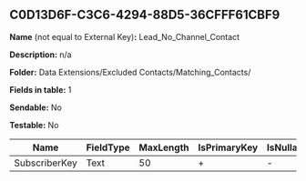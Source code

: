 ## C0D13D6F-C3C6-4294-88D5-36CFFF61CBF9

**Name** (not equal to External Key)**:** Lead_No_Channel_Contact

**Description:** n/a

**Folder:** Data Extensions/Excluded Contacts/Matching_Contacts/

**Fields in table:** 1

**Sendable:** No

**Testable:** No

| Name | FieldType | MaxLength | IsPrimaryKey | IsNullable | DefaultValue |
| --- | --- | --- | --- | --- | --- |
| SubscriberKey | Text | 50 | + | - |  |
